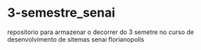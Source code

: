# 3-semestre_senai
repositorio para armazenar o decorrer do 3 semetre no curso de desenvolvimento de sitemas senai florianopolis
